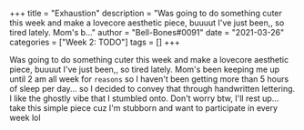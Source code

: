 +++
title = "Exhaustion"
description = "Was going to do something cuter this week and make a lovecore aesthetic piece, buuuut I've just been,, so tired lately. Mom's b..."
author = "Bell-Bones#0091"
date = "2021-03-26"
categories = ["Week 2: TODO"]
tags = []
+++

Was going to do something cuter this week and make a lovecore aesthetic piece, buuuut I've just been,, so tired lately. Mom's been keeping me up until 2 am all week for `reasons` so I haven't been getting more than 5 hours of sleep per day... so I decided to convey that through handwritten lettering. I like the ghostly vibe that I stumbled onto. Don't worry btw, I'll rest up... take this simple piece cuz I'm stubborn and want to participate in every week lol
